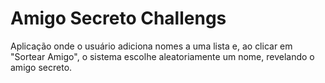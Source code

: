 # Amigo Secreto Challengs
Aplicação onde o usuário adiciona nomes a uma lista e, ao clicar em "Sortear Amigo", o sistema escolhe aleatoriamente um nome, revelando o amigo secreto.
